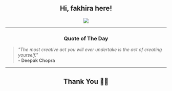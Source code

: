 <h2 align="center"> Hi, fakhira here!</h2>

<p align="center">
<a href="https://github.com/fakhiralkda" alt="github streak"><img src="https://dvst-streak.herokuapp.com/?user=fakhiralkda&theme=tokyonight&fire=DD472C"></a>
</p>

<hr>
<h3 align="center">Quote of The Day</h3>
<p align="center">
<blockquote>
<i>"The most creative act you will ever undertake is the act of creating yourself."</i>
<br>
<b>- Deepak Chopra</b>
</blockquote>
</p>


<hr>
<h2 align="center">Thank You 🙏🏼</h2>
